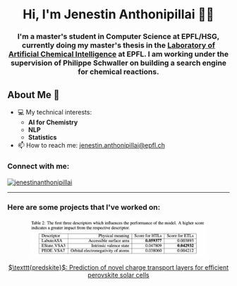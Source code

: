 <h1 align="center">Hi, I'm Jenestin Anthonipillai 👋🏾</h1>
<h3 align="center">I'm a master's student in Computer Science at EPFL/HSG, currently doing my master's thesis in the <a href="https://schwallergroup.github.io/team.html">Laboratory of Artificial Chemical Intelligence</a> at EPFL. I am working under the supervision of Philippe Schwaller on building a search engine for chemical reactions.</h3>



## About Me 📖
-  💻 My technical interests:
    - **AI for Chemistry**
    - **NLP** 
    - **Statistics**
- 📫 How to reach me: jenestin.anthonipillai@epfl.ch

<h3 align="left">Connect with me:</h3>
<p align="left">
<a href="http://linkedin.com/in/jenestin-anthonipillai" target="blank"><img align="center" src="https://raw.githubusercontent.com/rahuldkjain/github-profile-readme-generator/master/src/images/icons/Social/linked-in-alt.svg" alt="jenestinanthonipillai" height="30" width="40" /></a>

---

### Here are some projects that I've worked on:

<p align="center">
  <a href="https://github.com/jkoda-rsa/AI-for-Chemistry">
    <img align="center" alt="Descriptors" src="https://github.com/jkoda-rsa/AI-for-Chemistry/blob/main/img/descriptors.png" width=80% height=80%>
    <p align="center">$\texttt{predskite}$: Prediction of novel charge transport layers for efficient perovskite solar cells</p>
  </a>
</p>

# 
